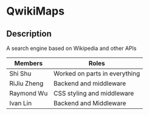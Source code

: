 # QwikiMaps

Description
-----------
A search engine based on Wikipedia and other APIs

|Members|Roles|
|-------|-----|
|Shi Shu|Worked on parts in everything|
|RiJiu Zheng|Backend and middleware|
|Raymond Wu|CSS styling and middleware|
|Ivan Lin|Backend and Middleware|

